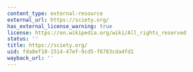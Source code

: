 ```yaml
---
content_type: external-resource
external_url: https://sciety.org/
has_external_license_warning: true
license: https://en.wikipedia.org/wiki/All_rights_reserved
status: ''
title: https://sciety.org/
uid: fda8ef10-1514-47ef-9cd5-f6783cda4fd1
wayback_url: ''
---
```

